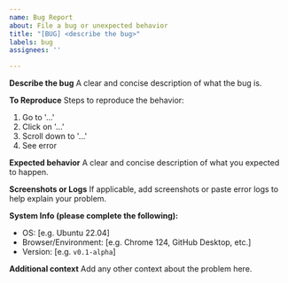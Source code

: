 ```yaml
---
name: Bug Report
about: File a bug or unexpected behavior
title: "[BUG] <describe the bug>"
labels: bug
assignees: ''

---
```


**Describe the bug**
A clear and concise description of what the bug is.

**To Reproduce**
Steps to reproduce the behavior:
1. Go to '...'
2. Click on '...'
3. Scroll down to '...'
4. See error

**Expected behavior**
A clear and concise description of what you expected to happen.

**Screenshots or Logs**
If applicable, add screenshots or paste error logs to help explain your problem.

**System Info (please complete the following):**
- OS: [e.g. Ubuntu 22.04]
- Browser/Environment: [e.g. Chrome 124, GitHub Desktop, etc.]
- Version: [e.g. `v0.1-alpha`]

**Additional context**
Add any other context about the problem here.
